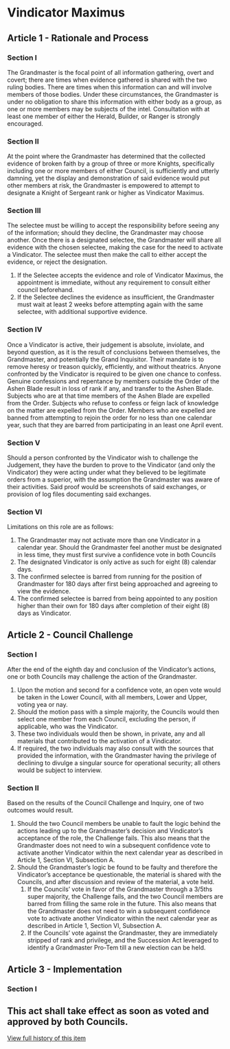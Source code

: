 [Version: 1.1]: #

# Vindicator Maximus

## Article 1 - Rationale and Process

### Section I
The Grandmaster is the focal point of all information gathering, overt and covert; there are times when evidence gathered is shared with the two ruling bodies. There are times when this information can and will involve members of those bodies. Under these circumstances, the Grandmaster is under no obligation to share this information with either body as a group, as one or more members may be subjects of the intel. Consultation with at least one member of either the Herald, Builder, or Ranger is strongly encouraged.

### Section II
At the point where the Grandmaster has determined that the collected evidence of broken faith by a group of three or more Knights, specifically including one or more members of either Council, is sufficiently and utterly damning, yet the display and demonstration of said evidence would put other members at risk, the Grandmaster is empowered to attempt to designate a Knight of Sergeant rank or higher as Vindicator Maximus.

### Section III
The selectee must be willing to accept the responsibility before seeing any of the information; should they decline, the Grandmaster may choose another. Once there is a designated selectee, the Grandmaster will share all evidence with the chosen selectee, making the case for the need to activate a Vindicator. The selectee must then make the call to either accept the evidence, or reject the designation.
1. If the Selectee accepts the evidence and role of Vindicator Maximus, the appointment is immediate, without any requirement to consult either council beforehand.
1. If the Selectee declines the evidence as insufficient, the Grandmaster must wait at least 2 weeks before attempting again with the same selectee, with additional supportive evidence.

### Section IV
Once a Vindicator is active, their judgement is absolute, inviolate, and beyond question, as it is the result of conclusions between themselves, the Grandmaster, and potentially the Grand Inquisitor. Their mandate is to remove heresy or treason quickly, efficiently, and without theatrics. Anyone confronted by the Vindicator is required to be given one chance to confess. Genuine confessions and repentance by members outside the Order of the Ashen Blade result in loss of rank if any, and transfer to the Ashen Blade. Subjects who are at that time members of the Ashen Blade are expelled from the Order. Subjects who refuse to confess or feign lack of knowledge on the matter are expelled from the Order. Members who are expelled are banned from attempting to rejoin the order for no less than one calendar year, such that they are barred from participating in an least one April event.

### Section V
Should a person confronted by the Vindicator wish to challenge the Judgement, they have the burden to prove to the Vindicator (and only the Vindicator) they were acting under what they believed to be legitimate orders from a superior, with the assumption the Grandmaster was aware of their activities. Said proof would be screenshots of said exchanges, or provision of log files documenting said exchanges.

### Section VI
Limitations on this role are as follows:

1. The Grandmaster may not activate more than one Vindicator in a calendar year. Should the Grandmaster feel another must be designated in less time, they must first survive a confidence vote in both Councils
1. The designated Vindicator is only active as such for eight (8) calendar days.
1. The confirmed selectee is barred from running for the position of Grandmaster for 180 days after first being approached and agreeing to view the evidence.
1. The confirmed selectee is barred from being appointed to any position higher than their own for 180 days after completion of their eight (8) days as Vindicator.

## Article 2 - Council Challenge

### Section I
After the end of the eighth day and conclusion of the Vindicator’s actions, one or both Councils may challenge the action of the Grandmaster.

1. Upon the motion and second for a confidence vote, an open vote would be taken in the Lower Council, with all members, Lower and Upper, voting yea or nay.
1. Should the motion pass with a simple majority, the Councils would then select one member from each Council, excluding the person, if applicable, who was the Vindicator.
1. These two individuals would then be shown, in private, any and all materials that contributed to the activation of a Vindicator.
1. If required, the two individuals may also consult with the sources that provided the information, with the Grandmaster having the privilege of declining to divulge a singular source for operational security; all others would be subject to interview.

### Section II
Based on the results of the Council Challenge and Inquiry, one of two outcomes would result.

1. Should the two Council members be unable to fault the logic behind the actions leading up to the Grandmaster’s decision and Vindicator’s acceptance of the role, the Challenge fails. This also means that the Grandmaster does not need to win a subsequent confidence vote to activate another Vindicator within the next calendar year as described in Article 1, Section VI, Subsection A.
1. Should the Grandmaster’s logic be found to be faulty and therefore the Vindicator’s acceptance be questionable, the material is shared with the Councils, and after discussion and review of the material, a vote held.
    1. If the Councils’ vote in favor of the Grandmaster through a 3/5ths super majority, the Challenge fails, and the two Council members are barred from filling the same role in the future. This also means that the Grandmaster does not need to win a subsequent confidence vote to activate another Vindicator within the next calendar year as described in Article 1, Section VI, Subsection A.
    1. If the Councils’ vote against the Grandmaster, they are immediately stripped of rank and privilege, and the Succession Act leveraged to identify a Grandmaster Pro-Tem till a new election can be held.

## Article 3 - Implementation

### Section I
This act shall take effect as soon as voted and approved by both Councils.
---
[View full history of this item](https://github.com/Szeraax/Legislature/commits/main/Statutes/Vindicator%20Maximus.md)

